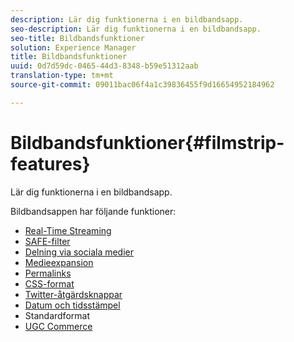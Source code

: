 ```yaml
---
description: Lär dig funktionerna i en bildbandsapp.
seo-description: Lär dig funktionerna i en bildbandsapp.
seo-title: Bildbandsfunktioner
solution: Experience Manager
title: Bildbandsfunktioner
uuid: 0d7d59dc-0465-44d3-8348-b59e51312aab
translation-type: tm+mt
source-git-commit: 09011bac06f4a1c39836455f9d16654952184962

---
```



# Bildbandsfunktioner{#filmstrip-features}

Lär dig funktionerna i en bildbandsapp.

Bildbandsappen har följande funktioner:

* [Real-Time Streaming](/help/using/c-features-livefyre/c-content-behavior-features/c-content-behavior-features.md#section_emd_syl_d1b)
* [SAFE-filter](/help/using/c-features-livefyre/c-about-moderation/c-moderation.md#c_moderation)
* [Delning via sociala medier](/help/using/c-features-livefyre/c-social-sharing/c-social-sharing.md#c_social_sharing)
* [Medieexpansion](/help/using/c-features-livefyre/c-enagement-features.md#section_pmq_ycm_d1b)
* [Permalinks](/help/using/c-features-livefyre/c-content-collection-tags/c-permalinks.md#c_permalinks)
* [CSS-format](/help/using/c-features-livefyre/c-styling-features/c-css-styling-branding.md#c_css_styling_branding)
* [Twitter-åtgärdsknappar](/help/using/c-features-livefyre/c-enagement-features.md#section_uzm_ldm_d1b)
* [Datum och tidsstämpel](/help/using/c-features-livefyre/c-styling-features/c-date-and-timestamp.md#c_date_and_timestamp)
* Standardformat
* [UGC Commerce](/help/using/c-features-livefyre/c-ugc-commerce.md#c_ugc_commerce)
